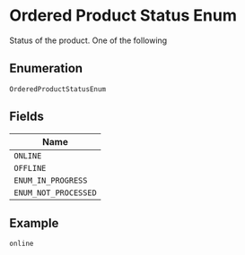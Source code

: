 
# Ordered Product Status Enum

Status of the product. One of the following

## Enumeration

`OrderedProductStatusEnum`

## Fields

| Name |
|  --- |
| `ONLINE` |
| `OFFLINE` |
| `ENUM_IN_PROGRESS` |
| `ENUM_NOT_PROCESSED` |

## Example

```
online
```

